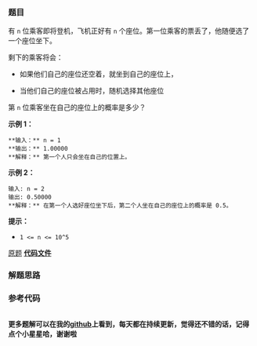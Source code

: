 ### 题目
有 `n` 位乘客即将登机，飞机正好有 `n` 个座位。第一位乘客的票丢了，他随便选了一个座位坐下。

剩下的乘客将会：

  * 如果他们自己的座位还空着，就坐到自己的座位上，

  * 当他们自己的座位被占用时，随机选择其他座位

第 `n` 位乘客坐在自己的座位上的概率是多少？



**示例 1：**

    
    
    **输入：** n = 1
    **输出：** 1.00000
    **解释：** 第一个人只会坐在自己的位置上。

**示例 2：**

    
    
    输入: n = 2
    输出: 0.50000
    **解释：** 在第一个人选好座位坐下后，第二个人坐在自己的座位上的概率是 0.5。
    



**提示：**

  * `1 <= n <= 10^5`

[原题](https://leetcode-cn.com/problems/airplane-seat-assignment-probability/)    **[代码文件]()**


### 解题思路




### 参考代码

```go


```




**更多题解可以在我的[github](https://github.com/LZH139/leetcode_Go)上看到，每天都在持续更新，觉得还不错的话，记得点个小星星哈，谢谢啦**
